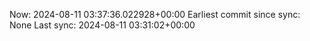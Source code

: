 Now: 2024-08-11 03:37:36.022928+00:00 Earliest commit since sync: None Last sync: 2024-08-11 03:31:02+00:00
